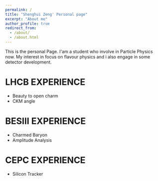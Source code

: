 ```yaml
---
permalink: /
title: "Shenghui Zeng' Personal page"
excerpt: "About me"
author_profile: true
redirect_from: 
  - /about/
  - /about.html
---
```


This is the personal Page. I'am a student who involve in Particle Physics now. My interest in focus on flavour physics and i also engage in some detector development.

# LHCB EXPERIENCE

- Beauty to open charm
- CKM angle

BESIII EXPERIENCE
======
- Charmed Baryon
- Amplitude Analysis

CEPC EXPERIENCE
======
- Silicon Tracker


